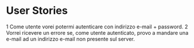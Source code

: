 
# User Stories

1 Come utente vorei potermi autenticare con indirizzo e-mail + password.
2 Vorrei ricevere un errore se, come utente autenticato, provo a mandare
una e-mail ad un indirizzo e-mail non presente sul server.